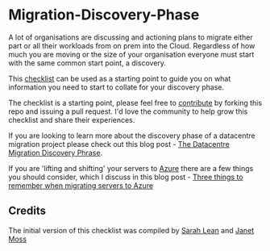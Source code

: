 # Migration-Discovery-Phase

A lot of organisations are discussing and actioning plans to migrate either part or all their workloads from on prem into the Cloud.  Regardless of how much you are moving or the size of your organisation everyone must start with the same common start point, a discovery. 

This [checklist](https://github.com/weeyin83/Migration-Discovery-Phase/blob/master/checklist.md) can be used as a starting point to guide you on what information you need to start to collate for your discovery phase. 

The checklist is a starting point, please feel free to [contribute](https://github.com/weeyin83/Migration-Discovery-Phase/blob/master/contributing.md) by forking this repo and issuing a pull request. I'd love the community to help grow this checklist and share their experiences. 

If you are looking to learn more about the discovery phase of a datacentre migration project please check out this blog post - [The Datacentre Migration Discovery Phrase](https://techcommunity.microsoft.com/t5/itops-talk-blog/the-datacentre-migration-discovery-phrase/ba-p/1327567?WT.mc_id=github-social-salean). 

If you are 'lifting and shifting' your servers to [Azure](https://azure.microsoft.com/free/?WT.mc_id=github-social-salean) there are a few things you should consider, which I discuss in this blog post - [Three things to remember when migrating servers to Azure](https://techcommunity.microsoft.com/t5/itops-talk-blog/three-things-to-remember-when-migrating-servers-to-azure/ba-p/1305901?WT.mc_id=github-social-salean)


## Credits
The initial version of this checklist was compiled by [Sarah Lean](http://uk.linkedin.com/in/sazlean) and [Janet Moss](https://www.linkedin.com/in/janet-moss-41737720/)

